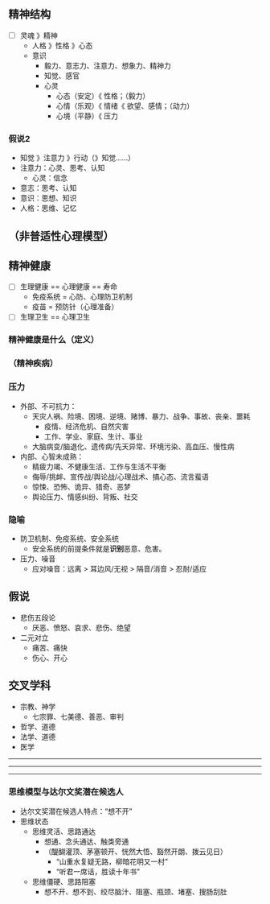 
## 精神结构
- [ ] 灵魂 》精神
  - 人格 》性格 》心态
  - 意识
    - 毅力、意志力、注意力、想象力、精神力
    - 知觉、感官
    - 心灵
      - 心态（安定）《 性格；（毅力）
      - 心情（乐观）《 情绪《 欲望、感情；（动力）
      - 心境（平静）《 压力
### 假说2
- 知觉 》注意力 》行动（》知觉……）
- 注意力：心灵、思考、认知
  - 心灵：信念
- 意志：思考、认知
- 意识：思想、知识
- 人格：思维、记忆
## （非普适性心理模型）
## 精神健康
- [ ] 生理健康 == 心理健康 == 寿命
  - 免疫系统 = 心防、心理防卫机制
  - 疫苗 = 预防针（心理准备）
- [ ] 生理卫生 == 心理卫生
### 精神健康是什么（定义）
### （精神疾病）
### 压力
- 外部、不可抗力：
  - 天灾人祸、险境、困境、逆境、赌博、暴力、战争、事故、丧亲、噩耗
    - 疫情、经济危机、自然灾害
    - 工作、学业、家庭、生计、事业
  - 大脑病变/脑退化、遗传病/先天异常、环境污染、高血压、慢性病
- 内部、心智未成熟：
  - 精疲力竭、不健康生活、工作与生活不平衡
  - 侮辱/挑衅、宣传战/舆论战/心理战术、搞心态、流言蜚语
  - 惊悚、恐怖、诡异、猎奇、恶梦
  - 舆论压力、情感纠纷、背叛、社交
### 隐喻
  - 防卫机制、免疫系统、安全系统
    - 安全系统的前提条件就是**识别**恶意、危害。
  - 压力、噪音
    - 应对噪音：远离 > 耳边风/无视 > 隔音/消音 > 忍耐/适应
## 假说
- 悲伤五段论
  - 厌恶、愤怒、哀求、悲伤、绝望
- 二元对立
  - 痛苦、痛快
  - 伤心、开心
## 交叉学科
- 宗教、神学
  - 七宗罪、七美德、善恶、审判
- 哲学、道德
- 法学、道德
- 医学


------
------
------
### 思维模型与达尔文奖潜在候选人
- 达尔文奖潜在候选人特点：“想不开”
- 思维状态
  - 思维灵活、思路通达
    - 想通、念头通达、触类旁通
    - （醍醐灌顶、茅塞顿开、恍然大悟、豁然开朗、拨云见日）
      - “山重水复疑无路，柳暗花明又一村”
      - “听君一席话，胜读十年书”
  - 思维僵硬、思路阻塞
    - 想不开、想不到、绞尽脑汁、阻塞、瓶颈、堵塞、搜肠刮肚



[网络流行语]:我太难了、蚌埠住了、人艰不拆、魔怔、麻了、电子阳痿、心态崩了、很丧、SAN值狂降、流汗黄豆、急了、破防了
[心理病与生理病的区别]:精神和灵魂密切相关，决定一个人的性格、偏好、行为。犯法者进监狱、精神病进精神病院，但是生理疾病的待遇完全不同，可看出精神科的特殊性。但是生理性的治疗同样可能诱发心理疾病，例如脱发、截肢。
[精神病人与正常人的区别]:刑事责任、民事责任


